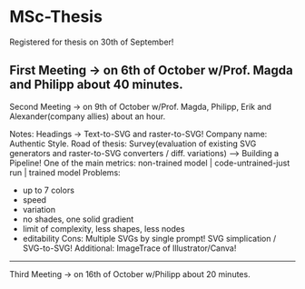 # MSc-Thesis
Registered for thesis on 30th of September!

First Meeting -> on 6th of October w/Prof. Magda and Philipp about 40 minutes.
-----------------------------------------------------------------------------------------------------------------------------------------------------------------
Second Meeting -> on 9th of October w/Prof. Magda, Philipp, Erik and Alexander(company allies) about an hour.  

Notes: 
Headings -> Text-to-SVG and raster-to-SVG!
Company name: Authentic Style.
Road of thesis: Survey(evaluation of existing SVG generators and raster-to-SVG converters / diff. variations) --> Building a Pipeline! 
One of the main metrics: non-trained model | code-untrained-just run | trained model 
Problems: 
- up to 7 colors
- speed
- variation
- no shades, one solid gradient
- limit of complexity, less shapes, less nodes
- editability
Cons: Multiple SVGs by single prompt! SVG simplication / SVG-to-SVG! 
Additional: ImageTrace of Illustrator/Canva!
-----------------------------------------------------------------------------------------------------------------------------------------------------------------
Third Meeting -> on 16th of October w/Philipp about 20 minutes. 
